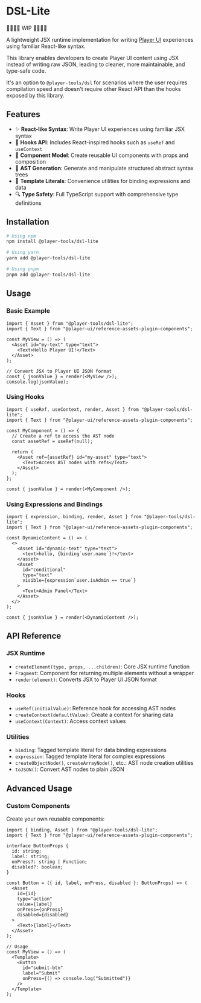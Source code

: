 # DSL-Lite

🚧🚧🚧🚧 WIP 🚧🚧🚧🚧

A lightweight JSX runtime implementation for writing [Player UI](https://player-ui.github.io/) experiences using familiar React-like syntax.

This library enables developers to create Player UI content using JSX instead of writing raw JSON, leading to cleaner, more maintainable, and type-safe code.

It's an option to `@player-tools/dsl` for scenarios where the user requires compilation speed and doesn't require other React API than the hooks exposed by this library.

## Features

- ✨ **React-like Syntax**: Write Player UI experiences using familiar JSX syntax
- 🔄 **Hooks API**: Includes React-inspired hooks such as `useRef` and `useContext`
- 🧩 **Component Model**: Create reusable UI components with props and composition
- 🌲 **AST Generation**: Generate and manipulate structured abstract syntax trees
- 📝 **Template Literals**: Convenience utilities for binding expressions and data
- 🔍 **Type Safety**: Full TypeScript support with comprehensive type definitions

## Installation

```bash
# Using npm
npm install @player-tools/dsl-lite

# Using yarn
yarn add @player-tools/dsl-lite

# Using pnpm
pnpm add @player-tools/dsl-lite
```

## Usage

### Basic Example

```tsx
import { Asset } from "@player-tools/dsl-lite";
import { Text } from "@player-ui/reference-assets-plugin-components";

const MyView = () => (
  <Asset id="my-text" type="text">
    <Text>Hello Player UI!</Text>
  </Asset>
);

// Convert JSX to Player UI JSON format
const { jsonValue } = render(<MyView />);
console.log(jsonValue);
```

### Using Hooks

```tsx
import { useRef, useContext, render, Asset } from "@player-tools/dsl-lite";
import { Text } from "@player-ui/reference-assets-plugin-components";

const MyComponent = () => {
  // Create a ref to access the AST node
  const assetRef = useRef(null);

  return (
    <Asset ref={assetRef} id="my-asset" type="text">
      <Text>Access AST nodes with refs</Text>
    </Asset>
  );
};

const { jsonValue } = render(<MyComponent />);
```

### Using Expressions and Bindings

```tsx
import { expression, binding, render, Asset } from "@player-tools/dsl-lite";
import { Text } from "@player-ui/reference-assets-plugin-components";

const DynamicContent = () => (
  <>
    <Asset id="dynamic-text" type="text">
      <text>hello, {binding`user.name`}!</text>
    </asset>
    <Asset
      id="conditional"
      type="text"
      visible={expression`user.isAdmin == true`}
    >
      <Text>Admin Panel</Text>
    </Asset>
  </>
);

const { jsonValue } = render(<DynamicContent />);
```

## API Reference

### JSX Runtime

- `createElement(type, props, ...children)`: Core JSX runtime function
- `Fragment`: Component for returning multiple elements without a wrapper
- `render(element)`: Converts JSX to Player UI JSON format

### Hooks

- `useRef(initialValue)`: Reference hook for accessing AST nodes
- `createContext(defaultValue)`: Create a context for sharing data
- `useContext(Context)`: Access context values

### Utilities

- `binding`: Tagged template literal for data binding expressions
- `expression`: Tagged template literal for complex expressions
- `createObjectNode()`, `createArrayNode()`, etc.: AST node creation utilities
- `toJSON()`: Convert AST nodes to plain JSON

## Advanced Usage

### Custom Components

Create your own reusable components:

```tsx
import { binding, Asset } from "@player-tools/dsl-lite";
import { Text } from "@player-ui/reference-assets-plugin-components";

interface ButtonProps {
  id: string;
  label: string;
  onPress?: string | Function;
  disabled?: boolean;
}

const Button = ({ id, label, onPress, disabled }: ButtonProps) => (
  <Asset
    id={id}
    type="action"
    value={label}
    onPress={onPress}
    disabled={disabled}
  >
    <Text>{label}</Text>
  </Asset>
);

// Usage
const MyView = () => (
  <Template>
    <Button
      id="submit-btn"
      label="Submit"
      onPress={() => console.log("Submitted")}
    />
  </Template>
);
```
